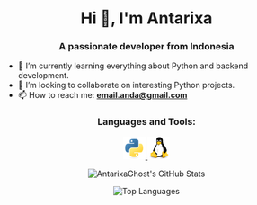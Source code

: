 <h1 align="center">Hi 👋, I'm Antarixa</h1>
<h3 align="center">A passionate developer from Indonesia</h3>

- 🌱 I’m currently learning everything about Python and backend development.
- 👯 I’m looking to collaborate on interesting Python projects.
- 📫 How to reach me: **email.anda@gmail.com**

<h3 align="center">Languages and Tools:</h3>
<p align="center">
  <a href="https://www.python.org" target="_blank" rel="noreferrer">
    <img src="https://raw.githubusercontent.com/devicons/devicon/master/icons/python/python-original.svg" alt="python" width="40" height="40"/>
  </a>
  <a href="https://www.linux.org/" target="_blank" rel="noreferrer">
    <img src="https://raw.githubusercontent.com/devicons/devicon/master/icons/linux/linux-original.svg" alt="linux" width="40" height="40"/>
  </a>
</p>



<p align="center">
  <img src="https://github-readme-stats.vercel.app/api?username=AntarixaGhost&show_icons=true&theme=tokyonight&include_all_commits=true&count_private=true" alt="AntarixaGhost's GitHub Stats"/>
</p>
<p align="center">
  <img src="https://github-readme-stats.vercel.app/api/top-langs/?username=AntarixaGhost&layout=compact&langs_count=8&theme=tokyonight" alt="Top Languages"/>
</p>
